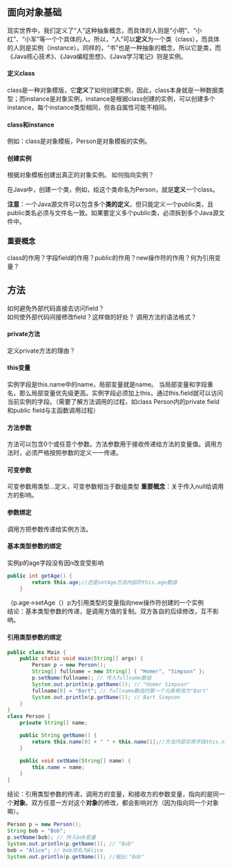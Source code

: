 ## 面向对象基础
现实世界中，我们定义了“人”这种抽象概念，而具体的人则是“小明”、“小红”、“小军”等一个个具体的人。所以，“人”可以**定义**为一个类（class），而具体的人则是实例（instance）。同样的，“书”也是一种抽象的概念，所以它是类，而《Java核心技术》、《Java编程思想》、《Java学习笔记》则是实例。 
#### 定义class
class是一种对象模版，它**定义**了如何创建实例，因此，class本身就是一种数据类型；而instance是对象实例，instance是根据class创建的实例，可以创建多个instance，每个instance类型相同，但各自属性可能不相同。  
#### class和instance
例如：class是对象模板，Person是对象模板的实例。  
#### 创建实例
根据对象模板创建出真正的对象实例。
如何指向实例？  
  
在Java中，创建一个类，例如，给这个类命名为Person，就是**定义**一个class。 

**注意**：一个Java源文件可以包含多个**类的定义**，但只能定义一个public类，且public类名必须与文件名一致。如果要定义多个public类，必须拆到多个Java源文件中。

### 重要概念
class的作用？字段field的作用？public的作用？new操作符的作用？何为引用变量？
## 方法
如何避免外部代码直接去访问field？  
如何使外部代码间接修改field？这样做的好处？
调用方法的语法格式？
#### private方法
定义private方法的理由？
#### this变量
实例字段是this.name中的name，局部变量就是name。
当局部变量和字段重名，那么局部变量优先级更高。实例字段必须加上this，通过this.field就可以访问当前实例的字段。（需要了解方法调用的过程，如class Person内的private field和public field与主函数调用过程）
#### 方法参数
方法可以包含0个或任意个参数。方法参数用于接收传递给方法的变量值。调用方法时，必须严格按照参数的定义一一传递。
#### 可变参数
可变参数用类型...定义，可变参数相当于数组类型
**重要概念**：关于传入null给调用方的影响。
#### 参数绑定
调用方把参数传递给实例方法。
#### 基本类型参数的绑定
实例p的age字段没有因n改变受影响
```java
public int getAge() {
        return this.age;//还是setAge方法内部的this.age数值
    }
```
（p.age->setAge（）p为引用类型的变量指向new操作符创建的一个实例  
结论：基本类型参数的传递，是调用方值的复制。双方各自的后续修改，互不影响。
#### 引用类型参数的绑定
```java
public class Main {
    public static void main(String[] args) {
        Person p = new Person();
        String[] fullname = new String[] { "Homer", "Simpson" };
        p.setName(fullname); // 传入fullname数组
        System.out.println(p.getName()); // "Homer Simpson"
        fullname[0] = "Bart"; // fullname数组的第一个元素修改为"Bart"
        System.out.println(p.getName()); // Bart Simpson
    }
}
class Person {
    private String[] name;

    public String getName() {
        return this.name[0] + " " + this.name[1];//方法内部实例字段this.name[n]，和调用方修改的fullname[n]相一致。
    }

    public void setName(String[] name) {
        this.name = name;
    }
}
```
结论：引用类型参数的传递，调用方的变量，和接收方的参数变量，指向的是同一个**对象**。双方任意一方对这个**对象**的修改，都会影响对方（因为指向同一个对象嘛）。
 
```java
Person p = new Person();
String bob = "Bob";
p.setName(bob); // 传入bob变量
System.out.println(p.getName()); // "Bob"
bob = "Alice"; // bob改名为Alice
System.out.println(p.getName()); //输出:"Bob"
```  

    
